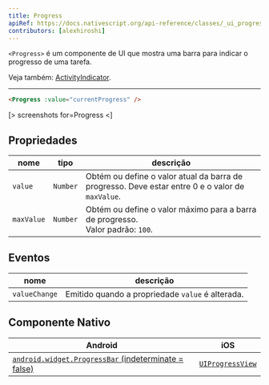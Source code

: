 ```yaml
---
title: Progress
apiRef: https://docs.nativescript.org/api-reference/classes/_ui_progress_.progress
contributors: [alexhiroshi]
---
```


`<Progress>` é um componente de UI que mostra uma barra para indicar o progresso de uma tarefa.

Veja também: [ActivityIndicator](activity-indicator).

---

```html
<Progress :value="currentProgress" />
```

[> screenshots for=Progress <]

## Propriedades

| nome | tipo | descrição |
|------|------|-------------|
| `value` | `Number` | Obtém ou define o valor atual da barra de progresso. Deve estar entre 0 e o valor de `maxValue`.
| `maxValue` | `Number` | Obtém ou define o valor máximo para a barra de progresso.<br/>Valor padrão: `100`.

## Eventos

| nome | descrição |
|------|-------------|
| `valueChange` | Emitido quando a propriedade `value` é alterada.

## Componente Nativo

| Android | iOS |
|---------|-----|
| [`android.widget.ProgressBar` (indeterminate = false)](https://developer.android.com/reference/android/widget/ProgressBar.html) | [`UIProgressView`](https://developer.apple.com/documentation/uikit/uiprogressview)
